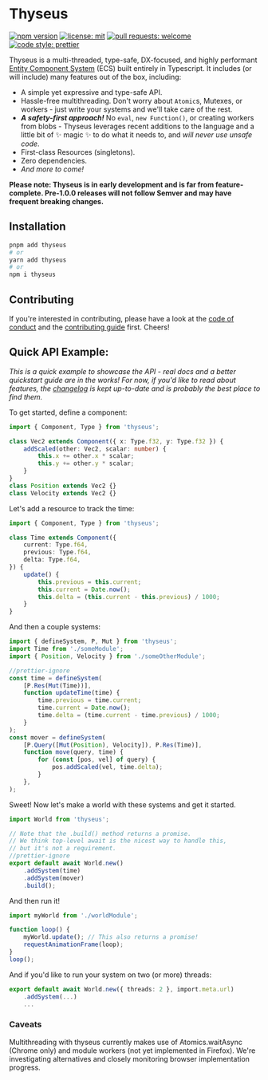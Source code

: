 # Thyseus

[![npm version](https://img.shields.io/npm/v/thyseus.svg?style=flat)](https://www.npmjs.com/package/thyseus)
[![license: mit](https://img.shields.io/badge/license-MIT-blue)](./LICENSE)
[![pull requests: welcome](https://img.shields.io/badge/PRs-welcome-brightgreen)](https://github.com/JaimeGensler/thyseus/pulls)
[![code style: prettier](https://img.shields.io/badge/code%20style-prettier-ff69b4)](https://github.com/prettier/prettier)

Thyseus is a multi-threaded, type-safe, DX-focused, and highly performant
[Entity Component System](https://en.wikipedia.org/wiki/Entity_component_system)
(ECS) built entirely in Typescript. It includes (or will include) many features
out of the box, including:

-   A simple yet expressive and type-safe API.
-   Hassle-free multithreading. Don't worry about `Atomic`s, Mutexes, or
    workers - just write your systems and we'll take care of the rest.
-   _**A safety-first approach!**_ No `eval`, `new Function()`, or creating
    workers from blobs - Thyseus leverages recent additions to the language and
    a little bit of ✨ magic ✨ to do what it needs to, and _will never use
    unsafe code_.
-   First-class Resources (singletons).
-   Zero dependencies.
-   _And more to come!_

**Please note: Thyseus is in early development and is far from feature-complete.
Pre-1.0.0 releases will not follow Semver and may have frequent breaking
changes.**

## Installation

```sh
pnpm add thyseus
# or
yarn add thyseus
# or
npm i thyseus
```

## Contributing

If you're interested in contributing, please have a look at the
[code of conduct](./CODE_OF_CONDUCT.md) and the
[contributing guide](./CONTRIBUTING.md) first. Cheers!

## Quick API Example:

_This is a quick example to showcase the API - real docs and a better quickstart
guide are in the works! For now, if you'd like to read about features, the
[changelog](./CHANGELOG.md) is kept up-to-date and is probably the best place to
find them._

To get started, define a component:

```ts
import { Component, Type } from 'thyseus';

class Vec2 extends Component({ x: Type.f32, y: Type.f32 }) {
	addScaled(other: Vec2, scalar: number) {
		this.x += other.x * scalar;
		this.y += other.y * scalar;
	}
}
class Position extends Vec2 {}
class Velocity extends Vec2 {}
```

Let's add a resource to track the time:

```ts
import { Component, Type } from 'thyseus';

class Time extends Component({
	current: Type.f64,
	previous: Type.f64,
	delta: Type.f64,
}) {
	update() {
		this.previous = this.current;
		this.current = Date.now();
		this.delta = (this.current - this.previous) / 1000;
	}
}
```

And then a couple systems:

```ts
import { defineSystem, P, Mut } from 'thyseus';
import Time from './someModule';
import { Position, Velocity } from './someOtherModule';

//prettier-ignore
const time = defineSystem(
	[P.Res(Mut(Time))],
	function updateTime(time) {
		time.previous = time.current;
		time.current = Date.now();
		time.delta = (time.current - time.previous) / 1000;
	}
);
const mover = defineSystem(
	[P.Query([Mut(Position), Velocity]), P.Res(Time)],
	function move(query, time) {
		for (const [pos, vel] of query) {
			pos.addScaled(vel, time.delta);
		}
	},
);
```

Sweet! Now let's make a world with these systems and get it started.

```ts
import World from 'thyseus';

// Note that the .build() method returns a promise.
// We think top-level await is the nicest way to handle this,
// but it's not a requirement.
//prettier-ignore
export default await World.new()
	.addSystem(time)
	.addSystem(mover)
	.build();
```

And then run it!

```ts
import myWorld from './worldModule';

function loop() {
	myWorld.update(); // This also returns a promise!
	requestAnimationFrame(loop);
}
loop();
```

And if you'd like to run your system on two (or more) threads:

```ts
export default await World.new({ threads: 2 }, import.meta.url)
	.addSystem(...)
	...
```

### Caveats

Multithreading with thyseus currently makes use of Atomics.waitAsync (Chrome
only) and module workers (not yet implemented in Firefox). We're investigating
alternatives and closely monitoring browser implementation progress.
